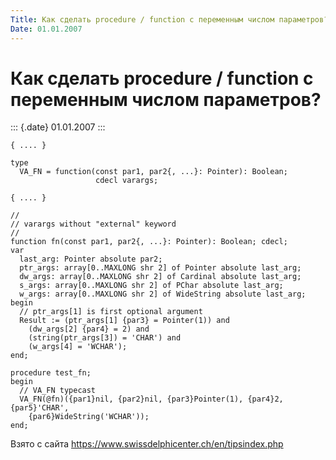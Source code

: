 ```yaml
---
Title: Как сделать procedure / function с переменным числом параметров?
Date: 01.01.2007
---
```



Как сделать procedure / function с переменным числом параметров?
================================================================

::: {.date}
01.01.2007
:::

    { .... }
     
    type
      VA_FN = function(const par1, par2{, ...}: Pointer): Boolean;
                       cdecl varargs;
     
    { .... }
     
    //
    // varargs without "external" keyword
    //
    function fn(const par1, par2{, ...}: Pointer): Boolean; cdecl;
    var
      last_arg: Pointer absolute par2;
      ptr_args: array[0..MAXLONG shr 2] of Pointer absolute last_arg;
      dw_args: array[0..MAXLONG shr 2] of Cardinal absolute last_arg;
      s_args: array[0..MAXLONG shr 2] of PChar absolute last_arg;
      w_args: array[0..MAXLONG shr 2] of WideString absolute last_arg;
    begin
      // ptr_args[1] is first optional argument
      Result := (ptr_args[1] {par3} = Pointer(1)) and
        (dw_args[2] {par4} = 2) and
        (string(ptr_args[3]) = 'CHAR') and
        (w_args[4] = 'WCHAR');
    end;
     
    procedure test_fn;
    begin
      // VA_FN typecast
      VA_FN(@fn)({par1}nil, {par2}nil, {par3}Pointer(1), {par4}2, {par5}'CHAR',
        {par6}WideString('WCHAR'));
    end;

Взято с сайта <https://www.swissdelphicenter.ch/en/tipsindex.php>
